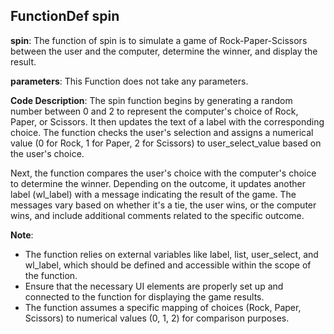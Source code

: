 ## FunctionDef spin
**spin**: The function of spin is to simulate a game of Rock-Paper-Scissors between the user and the computer, determine the winner, and display the result.

**parameters**: This Function does not take any parameters.

**Code Description**: 
The spin function begins by generating a random number between 0 and 2 to represent the computer's choice of Rock, Paper, or Scissors. It then updates the text of a label with the corresponding choice. The function checks the user's selection and assigns a numerical value (0 for Rock, 1 for Paper, 2 for Scissors) to user_select_value based on the user's choice.

Next, the function compares the user's choice with the computer's choice to determine the winner. Depending on the outcome, it updates another label (wl_label) with a message indicating the result of the game. The messages vary based on whether it's a tie, the user wins, or the computer wins, and include additional comments related to the specific outcome.

**Note**: 
- The function relies on external variables like label, list, user_select, and wl_label, which should be defined and accessible within the scope of the function.
- Ensure that the necessary UI elements are properly set up and connected to the function for displaying the game results.
- The function assumes a specific mapping of choices (Rock, Paper, Scissors) to numerical values (0, 1, 2) for comparison purposes.
